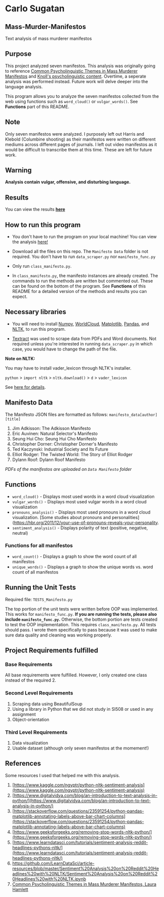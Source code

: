 # Carlo Sugatan

## Mass-Murder-Manifestos
Text analysis of mass murderer manifestos

## Purpose
This project analyzed seven manifestos. This analysis was originally going to reference [Common Psycholinguistic Themes in Mass Murderer Manifestos](https://scholarworks.waldenu.edu/cgi/viewcontent.cgi?article=4596&context=dissertations) and [Knoll's psycholinguistic content](https://www.ncbi.nlm.nih.gov/pubmed/23107562). Overtime, a seperate analysis was performed instead. Future work will delve deeper into the language analysis.

This program allows you to analyze the seven manifestos collected from the web using functions such as `word_cloud()` or `vulgar_words()`. See **Functions** part of this README.

## Note
Only seven manifestos were analyzed. I purposely left out Harris and Klebold (Columbine shooting) as their manifestos were written on different mediums across different pages of journals. I left out video manifestos as it would be difficult to transcribe them at this time. These are left for future work.


## Warning
**Analysis contain vulgar, offensive, and disturbing language.**

## Results
You can view the results **[here](https://github.com/carlosugatan/Mass-Murder-Manifestos/blob/master/Final%20Project%20Functions.ipynb)**

## How to run this program
- You don't have to run the program on your local machine! You can view the analysis [here!](https://github.com/carlosugatan/Mass-Murder-Manifestos/blob/master/Final%20Project%20Functions.ipynb)

- Download all the files on this repo. The `Manifesto Data` folder is not required. You don't have to run `data_scraper.py` nor `manifesto_func.py`
- Only run `class_manifesto.py`.
- In `class_manifesto.py`, the manifesto instances are already created. The commands to run the methods are written but commented out. These can be found on the bottom of the program. See **Functions** of this README for a detailed version of the methods and results you can expect.

## Necessary libraries
- You will need to install [Numpy](https://www.scipy.org/install.html), [WorldCloud](https://github.com/amueller/word_cloud), [Matplotlib](https://matplotlib.org/users/installing.html), [Pandas](https://pandas.pydata.org/getpandas.html), and [NLTK](https://www.nltk.org/install.html), to run this program.

- [Textract](https://textract.readthedocs.io/en/stable/) was used to scrape data from PDFs and Word documents. Not required unless you're interested in running `data_scraper.py` in which case, you would have to change the path of the file.

**Note on NLTK:**

You may have to install vader_lexicon through NLTK's installer.

`python` > `import nltk` > `nltk.download()` > `d` > `vader_lexicon`

See [here for details](https://stackoverflow.com/questions/43546593/error-message-with-nltk-sentiment-vader-in-python).

## Manifesto Data
The Manifesto JSON files are formatted as follows:
`manifesto_data[author][title]`
1. Jim Adkisson: The Adkisson Manifesto
2. Eric Auvinen: Natural Selector's Manifesto
3. Seung Hui Cho: Seung Hui Cho Manifesto
4. Christopher Dorner: Christopher Dorner's Manifesto
5. Ted Kaczynski: Industrial Society and Its Future
6. Elliot Rodger: The Twisted World: The Story of Elliot Rodger
7. Dylann Roof: Dylann Roof Manifesto

_PDFs of the manifestos are uploaded on `Data Manifesto` folder_

## Functions
- `word_cloud()` - Displays most used words in a word cloud visualization
- `vulgar_words()` - Displays most used vulgar words in a word cloud visualization
- `pronouns_analysis()` - Displays most used pronouns in a word cloud visualization. [Some studies about pronouns and personalities](https://hbr.org/2011/12/your-use-of-pronouns-reveals-your-personality.
- `sentiment_analysis()` - Displays polarity of text (positive, negative, neutral)

### Functions for all manifestos
- `word_count()` - Displays a graph to show the word count of all manifestos
- `unique_words()` - Displays a graph to show the unique words vs. word count of all manifestos

## Running the Unit Tests
Required file: `TESTS_Manifesto.py`

The top portion of the unit tests were written before OOP was implemented. This works for `manifesto_func.py`. **If you are running the tests, please also include `manifesto_func.py`.** Otherwise, the bottom portion are tests created to test the OOP implementation. This requires `class_manifesto.py`. All tests should pass. I wrote them specifically to pass because it was used to make sure data quality and cleaning was working properly.

## Project Requirements fulfilled
### Base Requirements
All base requirements were fulfilled. However, I only created one class instead of the required 2.

### Second Level Requirements
1. Scraping data using BeautifulSoup
2. Using a library in Python that we did not study in SI508 or used in any assignment
3. Object-orientation

### Third Level Requirements
1. Data visualization
2. Usable dataset (although only seven manifestos at the momement!)

## References
Some resources I used that helped me with this analysis.
1. [https://www.kaggle.com/ngyptr/python-nltk-sentiment-analysis](https://www.kaggle.com/ngyptr/python-nltk-sentiment-analysis)
2. [https://www.digitalvidya.com/blog/an-introduction-to-text-analysis-in-python/](https://www.digitalvidya.com/blog/an-introduction-to-text-analysis-in-python/)
3. [https://stackoverflow.com/questions/23591254/python-pandas-matplotlib-annotating-labels-above-bar-chart-columns](https://stackoverflow.com/questions/23591254/python-pandas-matplotlib-annotating-labels-above-bar-chart-columns)
4. [https://www.geeksforgeeks.org/removing-stop-words-nltk-python/](https://www.geeksforgeeks.org/removing-stop-words-nltk-python/)
5. [https://www.learndatasci.com/tutorials/sentiment-analysis-reddit-headlines-pythons-nltk/](https://www.learndatasci.com/tutorials/sentiment-analysis-reddit-headlines-pythons-nltk/)
6. [https://github.com/LearnDataSci/article-resources/blob/master/Sentiment%20Analysis%20on%20Reddit%20Headlines%20with%20NLTK/Sentiment%20Analysis%20on%20Reddit%20Headlines%20with%20NLTK.ipynb
](https://github.com/LearnDataSci/article-resources/blob/master/Sentiment%20Analysis%20on%20Reddit%20Headlines%20with%20NLTK/Sentiment%20Analysis%20on%20Reddit%20Headlines%20with%20NLTK.ipynb
)
7. [Common Psycholinguistic Themes in Mass Murderer Manifestos, Laura Hamlett](https://scholarworks.waldenu.edu/cgi/viewcontent.cgi?article=4596&context=dissertations)
